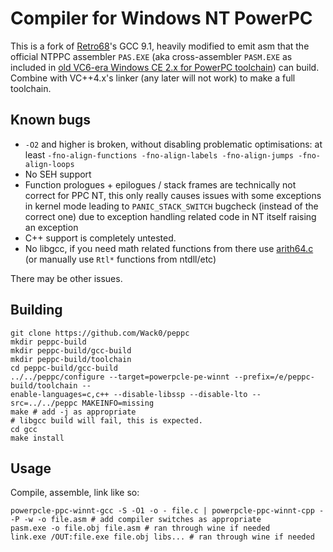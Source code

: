 # Compiler for Windows NT PowerPC

This is a fork of [Retro68](https://github.com/autc04/Retro68)'s GCC 9.1, heavily modified to emit asm that the official NTPPC assembler `PAS.EXE` (aka cross-assembler `PASM.EXE` as included in [old VC6-era Windows CE 2.x for PowerPC toolchain](https://archive.org/download/VS6WCE/VS6WCE.ISO/VC60_WINCETK%2FVCCE%2FWCE%2FWCE210%2FBIN%2FPASM.EXE)) can build. Combine with VC++4.x's linker (any later will not work) to make a full toolchain.

## Known bugs

* `-O2` and higher is broken, without disabling problematic optimisations: at least `-fno-align-functions -fno-align-labels -fno-align-jumps -fno-align-loops` 
* No SEH support
* Function prologues + epilogues / stack frames are technically not correct for PPC NT, this only really causes issues with some exceptions in kernel mode leading to `PANIC_STACK_SWITCH` bugcheck (instead of the correct one) due to exception handling related code in NT itself raising an exception
 * C++ support is completely untested.
 * No libgcc, if you need math related functions from there use [arith64.c](https://github.com/glitchub/arith64) (or manually use `Rtl*` functions from ntdll/etc)

There may be other issues.
  
## Building

```
git clone https://github.com/Wack0/peppc
mkdir peppc-build
mkdir peppc-build/gcc-build
mkdir peppc-build/toolchain
cd peppc-build/gcc-build
../../peppc/configure --target=powerpcle-pe-winnt --prefix=/e/peppc-build/toolchain --
enable-languages=c,c++ --disable-libssp --disable-lto --src=../../peppc MAKEINFO=missing
make # add -j as appropriate
# libgcc build will fail, this is expected.
cd gcc
make install
```

## Usage

Compile, assemble, link like so:
```
powerpcle-ppc-winnt-gcc -S -O1 -o - file.c | powerpcle-ppc-winnt-cpp - -P -w -o file.asm # add compiler switches as appropriate
pasm.exe -o file.obj file.asm # ran through wine if needed
link.exe /OUT:file.exe file.obj libs... # ran through wine if needed
```
